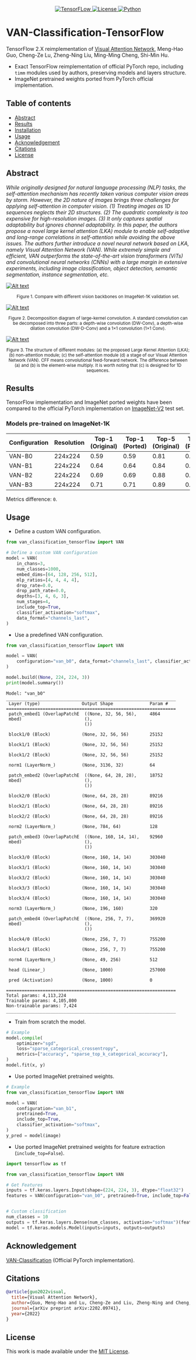 <div align="center">

  <a href="https://www.tensorflow.org">![TensorFLow](https://img.shields.io/badge/TensorFlow-2.X-orange?style=for-the-badge) 
  <a href="https://github.com/EMalagoli92/VAN-Classification-TensorFlow/blob/main/LICENSE">![License](https://img.shields.io/github/license/EMalagoli92/VAN-Classification-TensorFlow?style=for-the-badge) 
  <a href="https://www.python.org">![Python](https://img.shields.io/badge/python-%3E%3D%203.9-blue?style=for-the-badge)</a>  
  
</div>

# VAN-Classification-TensorFlow
TensorFlow 2.X reimplementation of [Visual Attention Network](https://arxiv.org/abs/2202.09741v5), Meng-Hao Guo, Cheng-Ze Lu, Zheng-Ning Liu, Ming-Ming Cheng, Shi-Min Hu.
- Exact TensorFlow reimplementation of official PyTorch repo, including `timm` modules used by authors, preserving models and layers structure.
- ImageNet pretrained weights ported from PyTorch official implementation.

## Table of contents
- [Abstract](#abstract)
- [Results](#results)
- [Installation](#installation)
- [Usage](#usage)
- [Acknowledgement](#acknowledgement)
- [Citations](#citations)
- [License](#license)

<div id="abstract"/>

## Abstract
*While originally designed for natural language processing (NLP) tasks, the self-attention mechanism has recently taken various computer vision areas by storm. However, the 2D nature of images brings three challenges for applying self-attention in computer vision. (1) Treating images as 1D sequences neglects their 2D structures. (2) The quadratic complexity is too expensive for high-resolution images. (3) It only captures spatial adaptability but ignores channel adaptability. In this paper, the authors propose a novel large kernel attention (LKA) module to enable self-adaptive and long-range correlations in self-attention while avoiding the above issues. The authors further introduce a novel neural network based on LKA, namely Visual Attention Network (VAN). While extremely simple and efficient, VAN outperforms the state-of-the-art vision transformers (ViTs) and convolutional neural networks (CNNs) with a large margin in extensive experiments, including image classification, object detection, semantic segmentation, instance segmentation, etc.*


[![Alt text](https://github.com/EMalagoli92/VAN-Classification-TensorFlow/blob/main/assets/images/Comparsion.png?raw=true) ](https://github.com/Hrsh111/VAN-Classification-TensorFlow-main/blob/master/assets/images/Comparsion.png)
<p align = "center"><sub>Figure 1. Compare with different vision backbones on ImageNet-1K validation set.</sub></p>


[![Alt text](https://github.com/EMalagoli92/VAN-Classification-TensorFlow/blob/main/assets/images/decomposition.png?raw=true)](https://github.com/Hrsh111/VAN-Classification-TensorFlow-main/blob/master/assets/images/LKA.png)
<p align = "center"><sub>Figure 2. Decomposition diagram of large-kernel convolution. A standard convolution can be decomposed into three parts: a depth-wise convolution (DW-Conv), a depth-wise dilation convolution (DW-D-Conv) and a 1×1 convolution (1×1 Conv).</sub></p>


[![Alt text](https://github.com/EMalagoli92/VAN-Classification-TensorFlow/blob/main/assets/images/LKA.png?raw=true)](https://github.com/Hrsh111/VAN-Classification-TensorFlow-main/blob/master/assets/images/decomposition.png)
<p align = "center"><sub>Figure 3. The structure of different modules: (a) the proposed Large Kernel Attention (LKA); (b) non-attention module; (c) the self-attention module (d) a stage of our Visual Attention Network (VAN). CFF means convolutional feed-forward network. The difference between (a) and (b) is the element-wise multiply. It is worth noting that (c) is designed for 1D sequences.</sub></p>


<div id="results"/>

## Results
TensorFlow implementation and ImageNet ported weights have been compared to the official PyTorch implementation on [ImageNet-V2](https://www.tensorflow.org/datasets/catalog/imagenet_v2) test set.

### Models pre-trained on ImageNet-1K
| Configuration  | Resolution | Top-1 (Original) | Top-1 (Ported) | Top-5 (Original) | Top-5 (Ported) | #Params
| ------------- | ------------- | ------------- | ------------- | ------------- | ------------- | ------------- |
| VAN-B0 | 224x224 | 0.59 | 0.59 | 0.81 | 0.81 | 4.1M |
| VAN-B1 | 224x224 | 0.64 | 0.64 | 0.84 | 0.84 | 13.9M |
| VAN-B2 | 224x224 | 0.69 | 0.69 | 0.88 | 0.88 | 26.6M |
| VAN-B3 | 224x224 | 0.71 | 0.71 | 0.89 | 0.89 | 44.8M |

Metrics difference: `0`.

<div id="usage"/>

## Usage
- Define a custom VAN configuration.
```python
from van_classification_tensorflow import VAN

# Define a custom VAN configuration
model = VAN(
    in_chans=3,
    num_classes=1000,
    embed_dims=[64, 128, 256, 512],
    mlp_ratios=[4, 4, 4, 4],
    drop_rate=0.0,
    drop_path_rate=0.0,
    depths=[3, 4, 6, 3],
    num_stages=4,
    include_top=True,
    classifier_activation="softmax",
    data_format="channels_last",
)
```
- Use a predefined VAN configuration.
```python
from van_classification_tensorflow import VAN

model = VAN(
    configuration="van_b0", data_format="channels_last", classifier_activation="softmax"
)

model.build((None, 224, 224, 3))
print(model.summary())
```
```
Model: "van_b0"
_________________________________________________________________
 Layer (type)                Output Shape              Param #   
=================================================================
 patch_embed1 (OverlapPatchE  ((None, 32, 56, 56),     4864      
 mbed)                        (),                                
                              ())                                
                                                                 
 block1/0 (Block)            (None, 32, 56, 56)        25152     
                                                                 
 block1/1 (Block)            (None, 32, 56, 56)        25152     
                                                                 
 block1/2 (Block)            (None, 32, 56, 56)        25152     
                                                                 
 norm1 (LayerNorm_)          (None, 3136, 32)          64        
                                                                 
 patch_embed2 (OverlapPatchE  ((None, 64, 28, 28),     18752     
 mbed)                        (),                                
                              ())                                
                                                                 
 block2/0 (Block)            (None, 64, 28, 28)        89216     
                                                                 
 block2/1 (Block)            (None, 64, 28, 28)        89216     
                                                                 
 block2/2 (Block)            (None, 64, 28, 28)        89216     
                                                                 
 norm2 (LayerNorm_)          (None, 784, 64)           128       
                                                                 
 patch_embed3 (OverlapPatchE  ((None, 160, 14, 14),    92960     
 mbed)                        (),                                
                              ())                                
                                                                 
 block3/0 (Block)            (None, 160, 14, 14)       303040    
                                                                 
 block3/1 (Block)            (None, 160, 14, 14)       303040    
                                                                 
 block3/2 (Block)            (None, 160, 14, 14)       303040    
                                                                 
 block3/3 (Block)            (None, 160, 14, 14)       303040    
                                                                 
 block3/4 (Block)            (None, 160, 14, 14)       303040    
                                                                 
 norm3 (LayerNorm_)          (None, 196, 160)          320       
                                                                 
 patch_embed4 (OverlapPatchE  ((None, 256, 7, 7),      369920    
 mbed)                        (),                                
                              ())                                
                                                                 
 block4/0 (Block)            (None, 256, 7, 7)         755200    
                                                                 
 block4/1 (Block)            (None, 256, 7, 7)         755200    
                                                                 
 norm4 (LayerNorm_)          (None, 49, 256)           512       
                                                                 
 head (Linear_)              (None, 1000)              257000    
                                                                 
 pred (Activation)           (None, 1000)              0         
                                                                 
=================================================================
Total params: 4,113,224
Trainable params: 4,105,800
Non-trainable params: 7,424
_________________________________________________________________
```
- Train from scratch the model.
```python
# Example
model.compile(
    optimizer="sgd",
    loss="sparse_categorical_crossentropy",
    metrics=["accuracy", "sparse_top_k_categorical_accuracy"],
)
model.fit(x, y)
```
- Use ported ImageNet pretrained weights.
```python
# Example
from van_classification_tensorflow import VAN

model = VAN(
    configuration="van_b1",
    pretrained=True,
    include_top=True,
    classifier_activation="softmax",
)
y_pred = model(image)
```

- Use ported ImageNet pretrained weights for feature extraction (`include_top=False`).
```python
import tensorflow as tf

from van_classification_tensorflow import VAN

# Get Features
inputs = tf.keras.layers.Input(shape=(224, 224, 3), dtype="float32")
features = VAN(configuration="van_b0", pretrained=True, include_top=False)(inputs)


# Custom classification
num_classes = 10
outputs = tf.keras.layers.Dense(num_classes, activation="softmax")(features)
model = tf.keras.models.Model(inputs=inputs, outputs=outputs)
```

<div id="acknowledgement"/>

## Acknowledgement
[VAN-Classification](https://github.com/Visual-Attention-Network/VAN-Classification) (Official PyTorch implementation).


<div id="citations"/>

## Citations
```bibtex
@article{guo2022visual,
  title={Visual Attention Network},
  author={Guo, Meng-Hao and Lu, Cheng-Ze and Liu, Zheng-Ning and Cheng, Ming-Ming and Hu, Shi-Min},
  journal={arXiv preprint arXiv:2202.09741},
  year={2022}
}
```


<div id="license"/>

## License
This work is made available under the [MIT License](https://github.com/EMalagoli92/VAN-Classification-TensorFlow/blob/main/LICENSE).
